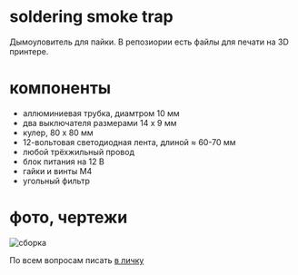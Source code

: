 # soldering smoke trap
Дымоуловитель для пайки. В репозиории есть файлы для печати на 3D принтере.
# компоненты
- аллюминиевая трубка, диамтром 10 мм
- два выключателя размерами 14 x 9 мм
- кулер, 80 x 80 мм
- 12-вольтовая светодиодная лента, длиной ≈ 60-70 мм
- любой трёхжильный провод
- блок питания на 12 В
- гайки и винты M4
- угольный фильтр
# фото, чертежи
![сборка](https://github.com/DIY-Elecron1cs/soldereing-smoke-trap/blob/main/images/image.png?raw=true)

По всем вопросам писать [в личку](https://t.me/Oleg_Krd_RU)
